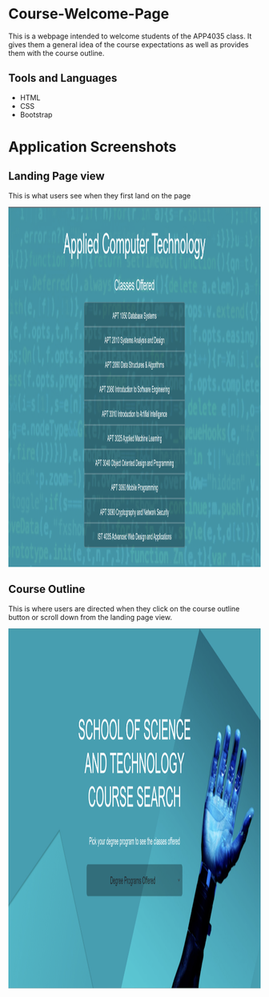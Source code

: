 # Course-Welcome-Page
This is a webpage intended to welcome students of the APP4035 class. It gives them a general idea of the course expectations as well as provides them with the course outline. 

## Tools and Languages
- HTML
- CSS
- Bootstrap

# Application Screenshots
## Landing Page view
<p>This is what users see when they first land on the page</p>
<img src="https://github.com/Kendi42/Course-Search-Application-/blob/7fa59b151cd944a6fb3ad996a6f050daa3944e55/courseview.png" width="1280" height="720"/>

## Course Outline
<p>This is where users are directed when they click on the course outline button or scroll down from the landing page view. </p>
<img src="https://github.com/Kendi42/Course-Search-Application-/blob/7fa59b151cd944a6fb3ad996a6f050daa3944e55/landing.png" width="1280" height="720"/>
